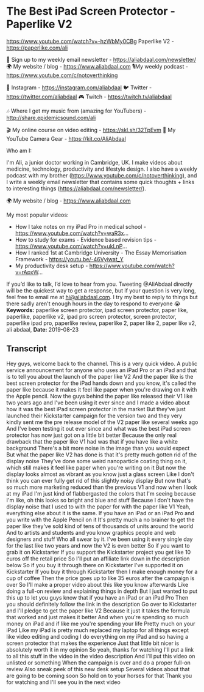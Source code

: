 # The Best iPad Screen Protector - Paperlike V2
https://www.youtube.com/watch?v=-hzWbMy0CBg
Paperlike V2 - https://paperlike.com/ali

💌 Sign up to my weekly email newsletter - https://aliabdaal.com/newsletter/
🌍 My website / blog - https://www.aliabdaal.com 
🎙My weekly podcast - https://www.youtube.com/c/notoverthinking 

📸 Instagram - https://instagram.com/aliabdaal
🐦 Twitter - https://twitter.com/aliabdaal
🎮 Twitch - https://twitch.tv/aliabdaal

🎶 Where I get my music from (amazing for YouTubers) - http://share.epidemicsound.com/ali

🎬 My online course on video editing - https://skl.sh/32TpEvm
🎥 My YouTube Camera Gear - https://kit.co/AliAbdaal

Who am I:

I'm Ali, a junior doctor working in Cambridge, UK. I make videos about medicine, technology, productivity and lifestyle design. I also have a weekly podcast with my brother (https://www.youtube.com/c/notoverthinking), and I write a weekly email newsletter that contains some quick thoughts + links to interesting things (https://aliabdaal.com/newsletter/).

🌍 My website / blog - https://www.aliabdaal.com 

My most popular videos:

- How I take notes on my iPad Pro in medical school - https://www.youtube.com/watch?v=waR3x...
- How to study for exams - Evidence based revision tips - https://www.youtube.com/watch?v=ukLnP...
- How I ranked 1st at Cambridge University - The Essay Memorisation Framework - https://youtu.be/-46Vyiwat_Y
- My productivity desk setup - https://www.youtube.com/watch?v=rApxW...



If you’d like to talk, I’d love to hear from you. Tweeting @AliAbdaal directly will be the quickest way to get a response, but if your question is very long, feel free to email me at hi@aliabdaal.com. I try my best to reply to things but there sadly aren't enough hours in the day to respond to everyone 😭
**Keywords:** paperlike screen protector, ipad screen protector, paper like, paperlike, paperlike v2, ipad pro screen protector, screen protector, paperlike ipad pro, paperlike review, paperlike 2, paper like 2, paper like v2, ali abdaal, 
**Date:** 2019-08-23

## Transcript
 Hey guys, welcome back to the channel. This is a very quick video. A public service announcement for anyone who uses an iPad Pro or an iPad and that is to tell you about the launch of the paper like V2 And the paper like is the best screen protector for the iPad hands down and you know, it's called the paper like because it makes it feel like paper when you're drawing on it with the Apple pencil. Now the guys behind the paper like released their V1 like two years ago and I've been using it ever since and I made a video about how it was the best iPad screen protector in the market But they've just launched their Kickstarter campaign for the version two and they very kindly sent me the pre release model of the V2 paper like several weeks ago And I've been testing it out ever since and what was the best iPad screen protector has now just got on a little bit better Because the only real drawback that the paper like V1 had was that if you have like a white background There's a bit more noise in the image than you would expect But what the paper like V2 has done is that it's pretty much gotten rid of the display noise They've done some weird nanoparticle coating thing on it, which still makes it feel like paper when you're writing on it But now the display looks almost as vibrant as you know just a glass screen Like I don't think you can ever fully get rid of this slightly noisy display But now that's so much more marketing reduced than the previous V1 and now when I look at my iPad I'm just kind of flabbergasted the colors that I'm seeing because I'm like, oh this looks so bright and blue and stuff Because I don't have the display noise that I used to with the paper for with the paper like V1 Yeah, everything else about it is the same. If you have an iPad or an iPad Pro and you write with the Apple Pencil on it It's pretty much a no brainer to get the paper like they've sold kind of tens of thousands of units around the world And to artists and students and you know graphics people and web designers and stuff Who all swear by it. I've been using it every single day for the last like two years and now the V2 is even better So if you want to grab it on Kickstarter If you support the Kickstarter project you get like 10 euros off the retail price So I'll put an affiliate link down in the description below So if you buy it through there on Kickstarter I've supported it on Kickstarter If you buy it through Kickstarter then I make enough money for a cup of coffee Then the price goes up to like 35 euros after the campaign is over So I'll make a proper video about this like you know afterwards Like doing a full-on review and explaining things in depth But I just wanted to put this up to let you guys know that if you have an iPad or an iPad Pro Then you should definitely follow the link in the description Go over to Kickstarter and I'll pledge to get the paper like V2 Because it just it takes the formula that worked and just makes it better And when you're spending so much money on iPad and if like me you're spending your life Pretty much on your iPad Like my iPad is pretty much replaced my laptop for all things except like video editing and coding I do everything on my iPad and so having a screen protector that makes the experience Just that little bit nicer is absolutely worth it in my opinion So yeah, thanks for watching I'll put a link to all this stuff in the video in the video description And I'll put this video on unlisted or something When the campaign is over and do a proper full-on review Also sneak peek of this new desk setup Several videos about that are going to be coming soon So hold on to your horses for that Thank you for watching and I'll see you in the next video
